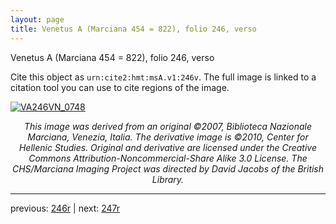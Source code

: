 ```yaml
---
layout: page
title: Venetus A (Marciana 454 = 822), folio 246, verso
---
```


Venetus A (Marciana 454 = 822), folio 246, verso

Cite this object as `urn:cite2:hmt:msA.v1:246v`.  The full image is linked to a citation tool you can use to cite regions of the image.

[![VA246VN_0748](http://www.homermultitext.org/iipsrv?IIIF=/project/homer/pyramidal/deepzoom/hmt/vaimg/2017a/VA246VN_0748.tif/full/800,/0/default.jpg)](http://www.homermultitext.org/ict2/?urn=urn:cite2:hmt:vaimg.2017a:VA246VN_0748) 

<p style="text-align: center; font-style: italic;">This image was derived from an original ©2007, Biblioteca Nazionale Marciana, Venezia, Italia. The derivative image is ©2010, Center for Hellenic Studies. Original and derivative are licensed under the Creative Commons Attribution-Noncommercial-Share Alike 3.0 License. The CHS/Marciana Imaging Project was directed by David Jacobs of the British Library.</p>

---

previous: [246r](../246r/) | next: [247r](../247r/)